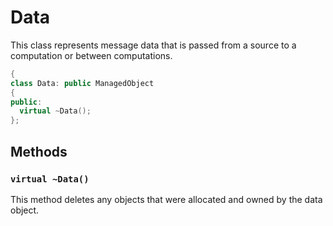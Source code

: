 # Data

This class represents message data that is passed from a source to a
computation or between computations.

```c++
{
class Data: public ManagedObject
{
public:
  virtual ~Data();
};
```

## Methods

### `virtual ~Data()`

This method deletes any objects that were allocated and owned by the data object.

